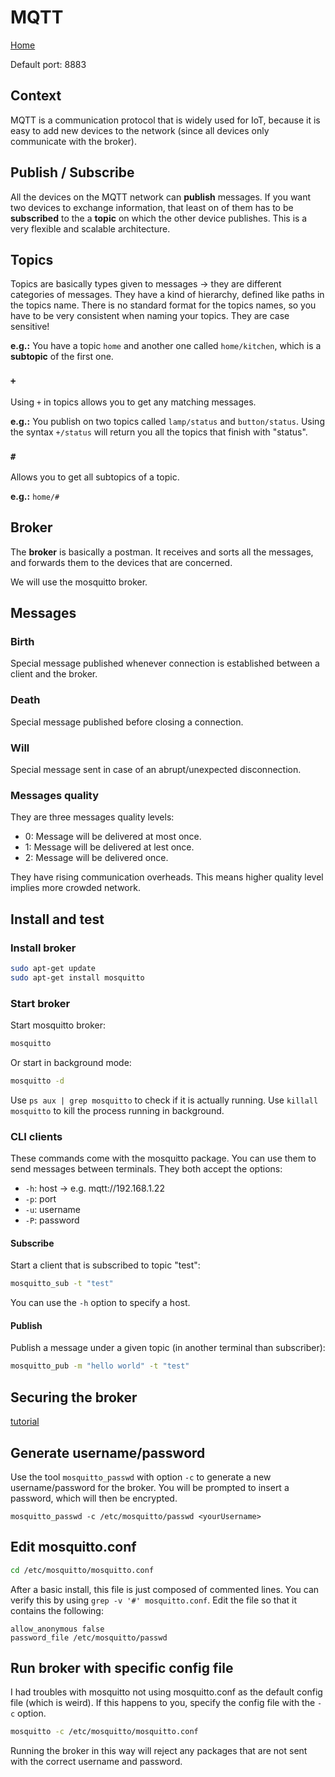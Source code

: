 # MQTT

[Home](../../README.md)

Default port: 8883

## Context

MQTT is a communication protocol that is widely used for IoT, because it is easy to add new devices to the network (since all devices only communicate with the broker).

## Publish / Subscribe

All the devices on the MQTT network can **publish** messages. If you want two devices to exchange information, that least on of them has to be **subscribed** to the a **topic** on which the other device publishes. This is a very flexible and scalable architecture.

## Topics

Topics are basically types given to messages -> they are different categories of messages. They have a kind of hierarchy, defined like paths in the topics name. There is no standard format for the topics names, so you have to be very consistent when naming your topics. They are case sensitive!

**e.g.:** You have a topic `home` and another one called `home/kitchen`, which is a **subtopic** of the first one.

### `+`

Using `+` in topics allows you to get any matching messages.

**e.g.:** You publish on two topics called `lamp/status` and `button/status`. Using the syntax `+/status` will return you all the topics that finish with "status".

### `#`

Allows you to get all subtopics of a topic.

**e.g.:** `home/#`

## Broker

The **broker** is basically a postman. It receives and sorts all the messages, and forwards them to the devices that are concerned.

We will use the mosquitto broker.

## Messages

### Birth

Special message published whenever connection is established between a client and the broker.

### Death

Special message published before closing a connection.

### Will

Special message sent in case of an abrupt/unexpected disconnection.

### Messages quality

They are three messages quality levels:

- 0: Message will be delivered at most once.
- 1: Message will be delivered at lest once.
- 2: Message will be delivered once.

They have rising communication overheads. This means higher quality level implies more crowded network.

## Install and test

### Install broker

```bash
sudo apt-get update
sudo apt-get install mosquitto
```

### Start broker

Start mosquitto broker:

```bash
mosquitto
```

Or start in background mode:

```bash
mosquitto -d
```

Use `ps aux | grep mosquitto` to check if it is actually running. Use `killall mosquitto` to kill the process running in background.

### CLI clients

These commands come with the mosquitto package. You can use them to send messages between terminals. They both accept the options:

- `-h`: host -> e.g. mqtt://192.168.1.22
- `-p`: port
- `-u`: username
- `-P`: password

#### Subscribe

Start a client that is subscribed to topic "test":

```bash
mosquitto_sub -t "test"
```

You can use the `-h` option to specify a host.

#### Publish

Publish a message under a given topic (in another terminal than subscriber):

```bash
mosquitto_pub -m "hello world" -t "test"
```

## Securing the broker

[tutorial](https://medium.com/@shayaman321/how-to-setup-a-secured-mqtt-broker-c43d4acb95bf)

## Generate username/password

Use the tool `mosquitto_passwd` with option `-c` to generate a new username/password for the broker. You will be prompted to insert a password, which will then be encrypted.

```
mosquitto_passwd -c /etc/mosquitto/passwd <yourUsername>
```

## Edit mosquitto.conf

```bash
cd /etc/mosquitto/mosquitto.conf
```

After a basic install, this file is just composed of commented lines. You can verify this by using `grep -v '#' mosquitto.conf`. Edit the file so that it contains the following:

```
allow_anonymous false
password_file /etc/mosquitto/passwd
```

## Run broker with specific config file

I had troubles with mosquitto not using mosquitto.conf as the default config file (which is weird). If this happens to you, specify the config file with the `-c` option.

```bash
mosquitto -c /etc/mosquitto/mosquitto.conf
```

Running the broker in this way will reject any packages that are not sent with the correct username and password.
